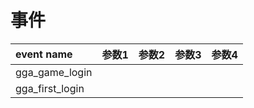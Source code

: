 # 事件
| event name | 参数1 | 参数2 | 参数3 | 参数4 |
| :--- | :--- | ---: | ---: | ---: |
| gga_game_login |  |
| gga_first_login | 
